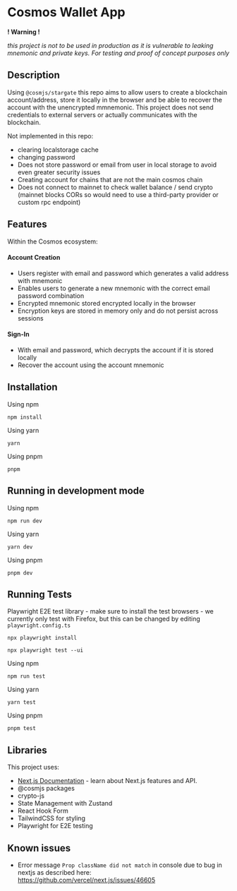 # Cosmos Wallet App

**! Warning !**

*this project is not to be used in production as it is vulnerable to leaking mnemonic and private keys. For testing and proof of concept purposes only*

## Description
Using `@cosmjs/stargate` this repo aims to allow users to create a blockchain account/address, store it locally in the browser and be able to recover the account with the unencrypted mmnemonic. This project does not send credentials to external servers or actually communicates with the blockchain.

Not implemented in this repo:
- clearing localstorage cache
- changing password
- Does not store password or email from user in local storage to avoid even greater security issues
- Creating account for chains that are not the main cosmos chain
- Does not connect to mainnet to check wallet balance / send crypto (mainnet blocks CORs so would need to use a third-party provider or custom rpc endpoint)

## Features

Within the Cosmos ecosystem:

#### Account Creation

- Users register with email and password which generates a valid address with mnemonic 
- Enables users to generate a new mnemonic with the correct email password combination
- Encrypted mnemonic stored encrypted locally in the browser
- Encryption keys are stored in memory only and do not persist across sessions

#### Sign-In

- With email and password, which decrypts the account if it is stored locally
- Recover the account using the account mnemonic

## Installation
Using npm

```
npm install
```

Using yarn
```
yarn
```

Using pnpm
```
pnpm
```

## Running in development mode

Using npm

```
npm run dev
```

Using yarn
```
yarn dev
```

Using pnpm
```
pnpm dev
```

## Running Tests

Playwright E2E test library - make sure to install the test browsers - we currently only test with Firefox, but this can be changed by editing `playwright.config.ts`

```
npx playwright install
```

```
npx playwright test --ui
```

Using npm

```
npm run test
```

Using yarn
```
yarn test
```

Using pnpm
```
pnpm test
```

## Libraries
This project uses:

- [Next.js Documentation](https://nextjs.org/docs) - learn about Next.js features and API.
- @cosmjs packages
- crypto-js
- State Management with Zustand
- React Hook Form
- TailwindCSS for styling
- Playwright for E2E testing


## Known issues
- Error message `Prop className did not match` in console due to bug in nextjs as described here: https://github.com/vercel/next.js/issues/46605 